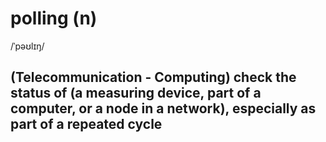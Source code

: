 # polling (n)

/ˈpəʊlɪŋ/

## (Telecommunication - Computing) check the status of (a measuring device, part of a computer, or a node in a network), especially as part of a repeated cycle